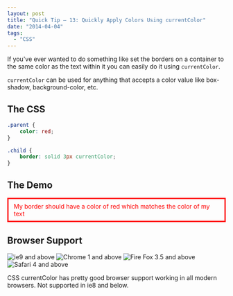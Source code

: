 ```yaml
---
layout: post
title: "Quick Tip – 13: Quickly Apply Colors Using currentColor"
date: "2014-04-04"
tags: 
  - "CSS"
---
```


<p class="intro"><span class="dropcap">I</span>f you've ever wanted to do something like set the borders on a container to the same color as the text within it you can easily do it using <code>currentColor</code>.</p>

`currentColor` can be used for anything that accepts a color value like box-shadow, background-color, etc.

## The CSS

```css
.parent {
    color: red;
}

.child {
    border: solid 3px currentColor;
}
```

## The Demo

<div class="demoBox demoBox--content" style="color: red; margin-bottom: 30px;">
<div style="border: solid 3px currentColor; padding: 8px 12px;">My border should have a color of red which matches the color of my text</div>
</div>

## Browser Support

<div class="browserSupport__list">
<img src="../../assets/img/ie.svg" alt="ie9 and above" title="ie9 and above">
<img src="../../assets/img/chrome.svg" alt="Chrome 1 and above" title="Chrome 1 and above">
<img src="../../assets/img/firefox.svg" alt="Fire Fox 3.5 and above" title="Fire Fox 3.5 and above">
<img src="../../assets/img/safari.svg" alt="Safari 4 and above" title="Safari 4 and above">
</div>

CSS currentColor has pretty good browser support working in all modern browsers. Not supported in ie8 and below.
